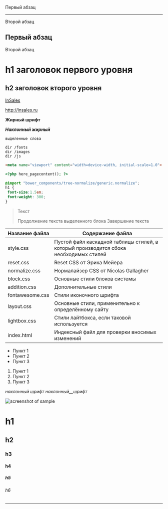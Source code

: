 Первый абзац
***
Второй абзац

Первый абзац
---
Второй абзац

h1 заголовок первого уровня
=====================

h2 заголовок второго уровня
-----------------------------------

[InSales](http://insales.ru)

<http://insales.ru>

**Жирный шрифт**

***Наклонный жирный***

`выделенные слова`

    dir /fonts
    dir /images
    dir /js
    
```html
<meta name="viewport" content="width=device-width, initial-scale=1.0">
```
```php
<?php here_pagecontent(); ?>
```
```scss /* или css */
@import "bower_components/tree-normalize/generic.normalize";
h1 {
 font-size:1.5em;
 font-weight: 300;
}
```

> Текст
> 
> Продолжение текста выделенного блока
> Завершение текста

Название файла  | Содержание файла
----------------|----------------------
style.css       | Пустой файл каскадной таблицы стилей, в который производится сбока необходимых стилей
reset.css       | Reset CSS от Эрика Мейера
normalize.css   | Нормалайзер CSS от Nicolas Gallagher
block.css       | Основные стили блоков системы
addition.css    | Дополнительные стили
fontawesome.css | Стили иконочного шрифта
layout.css      | Основные стили, применительно к определённому сайту
lightbox.css    | Стили лайтбокса, если таковой используется
index.html      | Индексный файл для проверки вносимых изменений

* Пункт 1
* Пункт 2
* Пункт 3

1. Пункт 1
2. Пункт 2
3. Пункт 3

_наклонный_ _шрифт_ _наклонный__шрифт_

![screenshot of sample](https://assets3.insales.ru/assets/1/6200/1103928/1551887044/main-header-img.png)


# h1
## h2
### h3
#### h4
##### h5
###### h6
---
